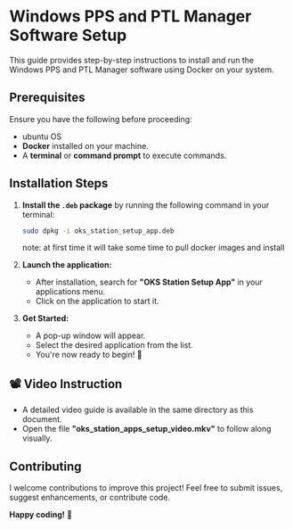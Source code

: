 # Windows PPS and PTL Manager Software Setup

This guide provides step-by-step instructions to install and run the Windows PPS and PTL Manager software using Docker on your system.

## Prerequisites  
Ensure you have the following before proceeding:
- ubuntu OS
- **Docker** installed on your machine.  
- A **terminal** or **command prompt** to execute commands.  

## Installation Steps  

1. **Install the `.deb` package** by running the following command in your terminal:  
   ```bash
   sudo dpkg -i oks_station_setup_app.deb
   ```
   note: at first time it will take some time to pull docker images and install

2. **Launch the application:**  
   - After installation, search for **"OKS Station Setup App"** in your applications menu.  
   - Click on the application to start it.  

3. **Get Started:**  
   - A pop-up window will appear.  
   - Select the desired application from the list.  
   - You're now ready to begin! 🚀

## 📽 Video Instruction  
- A detailed video guide is available in the same directory as this document.  
- Open the file **"oks_station_apps_setup_video.mkv"** to follow along visually.  

## Contributing  
I welcome contributions to improve this project! Feel free to submit issues, suggest enhancements, or contribute code.  

**Happy coding!** 🎉

